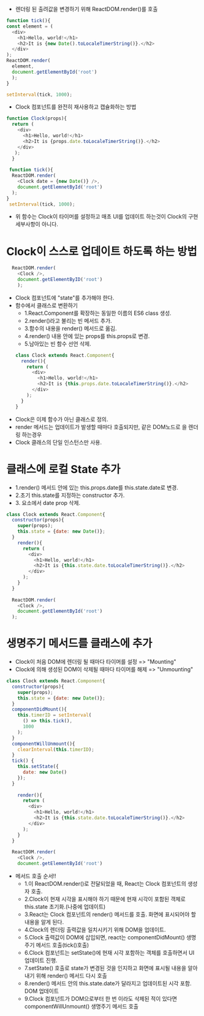 - 렌더링 된 출려값을 변경하기 위해 ReactDOM.render()를 호출
```js
function tick(){
const element = (
  <div>
    <h1>Hello, world!</h1>
    <h2>It is {new Date().toLocaleTimerString()}.</h2>
  </div>
);
ReactDOM.render(
  element,
  document.getElementById('root')
  );
}

setInterval(tick, 1000);
```


- Clock 컴포넌트를 완전히 재사용하고 캡슐화하는 방법
```js
function Clock(props){
  return (
    <div>
      <h1>Hello, world!</h1>
      <h2>It is {props.date.toLocaleTimerString()}.</h2>
    </div>
   );
  }
  
 function tick(){
  ReactDOM.render(
    <Clock date = {new Date()} />,
    document.getElemnetById('root')
  );
}
 setInterval(tick, 1000);
```

- 위 함수는 Clock이 타이머를 설정하고 매초 UI를 업데이트 하는것이 Clock의 구현 세부사항이 아니다.
# Clock이 스스로 업데이트 하도록 하는 방법
```js
  ReactDOM.render(
    <Clock />,
    document.getElementByID('root')
    );
```
- Clock 컴포넌트에 "state"를 추가해야 한다.
- 함수에서 클래스로 변환하기
  - 1.React.Component를 확장하는 동일한 이름의 ES6 class 생성.
  - 2.render()라고 불리는 빈 메서드 추가.
  - 3.함수의 내용을 render() 메서드로 옮김.
  - 4.render() 내용 안에 있는 props를 this.props로 변경.
  - 5.남아있는 빈 함수 선언 삭제.
  ```js
  class Clock extends React.Component{
    render(){
      return (
        <div>
          <h1>Hello, world!</h1>
          <h2>It is {this.props.date.toLocaleTimerString()}.</h2>
        </div>
      );
    }
  }
- Clock은 이제 함수가 아닌 클래스로 정의.
- render 메서드는 업데이트가 발생할 때마다 호출되지만, 같은 DOM노드로 <Clock/>을 렌더링 하는경우
- Clock 클래스의 단일 인스턴스만 사용.

# 클래스에 로컬 State 추가
- 1.render() 메서드 안에 있는 this.props.date를 this.state.date로 변경.
- 2.초기 this.state를 지정하는 constructor 추가.
- 3.<Clock /> 요소에서 date prop 삭제.
```js
class Clock extends React.Component{
  constructor(props){
    super(props);
    this.state = {date: new Date()};
  }
    render(){
      return (
        <div>
          <h1>Hello, world!</h1>
          <h2>It is {this.state.date.toLocaleTimerString()}.</h2>
        </div>
      );
    }
  }
  
  ReactDOM.render(
    <Clock />,
    document.getElementById('root')
  );
```
# 생명주기 메서드를 클래스에 추가
- Clock이 처음 DOM에 렌더링 될 때마다 타이머를 설정 => "Mounting"
- Clock에 의해 생성된 DOM이 삭제될 때마다 타이머를 해제 => "Unmounting"
```js
class Clock extends React.Component{
  constructor(props){
    super(props);
    this.state = {date: new Date()};
  }
  componentDidMount(){
    this.timerID = setInterval(
      () => this.tick(),
      1000
    );
  }
  componentWillUnmount(){
    clearInterval(this.timerID);
  }
  tick() {
    this.setState({
      date: new Date()
    });
  }
    
    render(){
      return (
        <div>
          <h1>Hello, world!</h1>
          <h2>It is {this.state.date.toLocaleTimerString()}.</h2>
        </div>
      );
    }
  }
  
  ReactDOM.render(
    <Clock />,
    document.getElementById('root')
```

- 메서드 호출 순서!!
  - 1.<Clock />이 ReactDOM.render()로 전달되었을 때, React는 Clock 컴포넌트의 생성자 호출.
  - 2.Clock이 현재 시각을 표시해야 하기 때문에 현재 시각이 포함된 객체로 this.state 초기화.(나중에 업데이트)
  - 3.React는 Clock 컴포넌트의 render() 메서드를 호출. 화면에 표시되어야 할 내용을 알게 된다.
  - 4.Clock의 렌더링 출력값을 일치시키기 위해 DOM을 업데이트.
  - 5.Clock 출력값이 DOM에 삽입되면, react는 componentDidMount() 생명주기 메서드 호출(tick()호출)
  - 6.Clock 컴포넌트는 setState()에 현재 시각 포함하는 객체를 호출하면서 UI 업데이트 진행.
  - 7.setState() 호출로 state가 변경된 것을 인지하고 화면에 표시될 내용을 알아내기 위해 render() 메서드 다시 호출
  - 8.render() 메서드 안의 this.state.date가 달라지고 업데이트된 시각 포함. DOM 업데이트
  - 9.Clock 컴포넌트가 DOM으로부터 한 번 이라도 삭제된 적이 있다면 componentWillUnmount() 생명주기 메서드 호출
